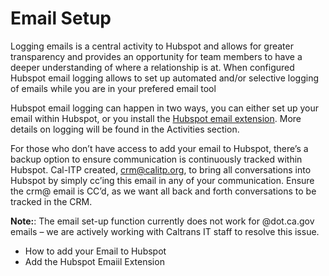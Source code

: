 # Email Setup

Logging emails is a central activity to Hubspot and allows for greater transparency and provides an opportunity for team members to have a deeper understanding of where a relationship is at. When configured Hubspot email logging allows to set up automated and/or selective logging of emails while you are in your prefered email tool

Hubspot email logging can happen in two ways, you can either set up your email within Hubspot, or you install the [Hubspot email extension](https://knowledge.hubspot.com/connected-email/how-to-install-hubspot-sales). More details on logging will be found in the Activities section.

For those who don’t have access to add your email to Hubspot, there’s a backup option to ensure communication is continuously tracked within Hubspot. Cal-ITP created, [crm@calitp.org](mailto:crm@calitp.org), to bring all conversations into Hubspot by simply cc’ing this email in any of your communication. Ensure the crm@ email is CC’d, as we want all back and forth conversations to be tracked in the CRM.

**Note:**: The email set-up function currently does not work for @dot.ca.gov emails – we are actively working with Caltrans IT staff to resolve this issue.

- How to add your Email to Hubspot
- Add the Hubspot Emaiil Extension
